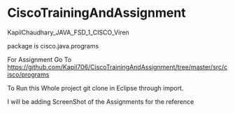 # CiscoTrainingAndAssignment

KapilChaudhary_JAVA_FSD_1_CISCO_Viren

package is cisco.java.programs

For Assignment Go To https://github.com/Kapil706/CiscoTrainingAndAssignment/tree/master/src/cisco/programs

To Run this Whole project git clone in Eclipse through import.

I will be adding ScreenShot of the Assignments for the reference
